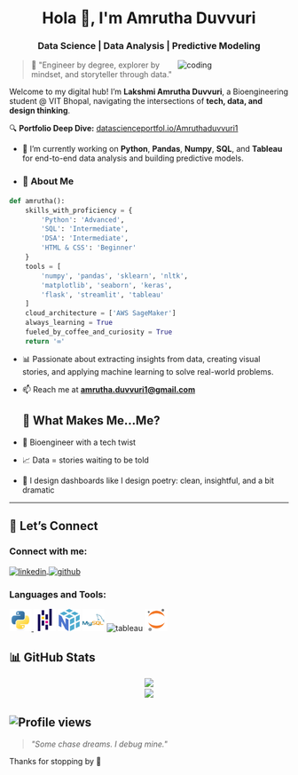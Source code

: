 <h1 align="center">Hola 👋, I'm Amrutha Duvvuri</h1>
<h3 align="center">Data Science | Data Analysis | Predictive Modeling</h3>

<img align="right" width="200" alt="coding" src="https://cdn.dribbble.com/users/2704414/screenshots/7466903/media/b08ab576316bd4582fef189f471cd9e5.gif">

> 🧠 "Engineer by degree, explorer by mindset, and storyteller through data."  

Welcome to my digital hub! I’m **Lakshmi Amrutha Duvvuri**, a Bioengineering student @ VIT Bhopal, navigating the intersections of **tech, data, and design thinking**.

 
🔍 **Portfolio Deep Dive:** [datascienceportfol.io/Amruthaduvvuri1](http://datascienceportfol.io/Amruthaduvvuri1)


- 🔭 I’m currently working on **Python**, **Pandas**, **Numpy**, **SQL**, and **Tableau** for end-to-end data analysis and building predictive models.
- ### 🧠 About Me

```python
def amrutha():
    skills_with_proficiency = {
        'Python': 'Advanced',
        'SQL': 'Intermediate',
        'DSA': 'Intermediate',
        'HTML & CSS': 'Beginner'
    }
    tools = [
        'numpy', 'pandas', 'sklearn', 'nltk',
        'matplotlib', 'seaborn', 'keras',
        'flask', 'streamlit', 'tableau'
    ]
    cloud_architecture = ['AWS SageMaker']
    always_learning = True
    fueled_by_coffee_and_curiosity = True
    return '∞'
```

- 📊 Passionate about extracting insights from data, creating visual stories, and applying machine learning to solve real-world problems.

- 📫 Reach me at **amrutha.duvvuri1@gmail.com**

  ## 🧠 What Makes Me…Me?

- 🧬 Bioengineer with a tech twist  
- 📈 Data = stories waiting to be told  
- 🎨 I design dashboards like I design poetry: clean, insightful, and a bit dramatic 

---

## 🤝 Let’s Connect

<h3 align="left">Connect with me:</h3>
<p align="left">
 
  <a href="https://www.linkedin.com/in/amrutha-duvvuri/" target="blank">
    <img align="center" src="https://raw.githubusercontent.com/rahuldkjain/github-profile-readme-generator/master/src/images/icons/Social/linked-in-alt.svg" alt="linkedin" height="30" width="40" />
  </a>

  <a href="https://github.com/amruthaduvvuri" target="blank">
    <img align="center" src="https://raw.githubusercontent.com/rahuldkjain/github-profile-readme-generator/master/src/images/icons/Social/github.svg" alt="github" height="30" width="40" />
  </a>
</p>


<h3 align="left">Languages and Tools:</h3>
<p align="left">
  <a href="https://www.python.org/" target="_blank" rel="noreferrer"> 
    <img src="https://raw.githubusercontent.com/devicons/devicon/master/icons/python/python-original.svg" alt="python" width="40" height="40"/> 
  </a> 
  <img src="https://raw.githubusercontent.com/devicons/devicon/2ae2a900d2f041da66e950e4d48052658d850630/icons/pandas/pandas-original.svg" alt="pandas" width="40" height="40"/>
  <img src="https://raw.githubusercontent.com/devicons/devicon/master/icons/numpy/numpy-original.svg" alt="numpy" width="40" height="40"/>
  <img src="https://raw.githubusercontent.com/devicons/devicon/master/icons/mysql/mysql-original-wordmark.svg" alt="mysql" width="40" height="40"/>
  <img src="https://upload.wikimedia.org/wikipedia/commons/4/4b/Tableau_Logo.png" alt="tableau" width="40" height="40"/>
  <img src="https://raw.githubusercontent.com/devicons/devicon/master/icons/jupyter/jupyter-original.svg" alt="jupyter" width="40" height="40"/>
</p>

## 📊 GitHub Stats

<p align="center">
  <img src="https://nirzak-streak-stats.vercel.app/?user=amruthaduvvuri&theme=tokyonight" />
  <br />
  <img src="https://github-readme-stats.vercel.app/api/top-langs/?username=amruthaduvvuri&layout=compact&theme=tokyonight" />
</p>

![Profile views](https://komarev.com/ghpvc/?username=amruthaduvvuri&label=Profile%20views&color=0e75b6&style=flat)
---

> _"Some chase dreams. I debug mine."_

Thanks for stopping by 💙
